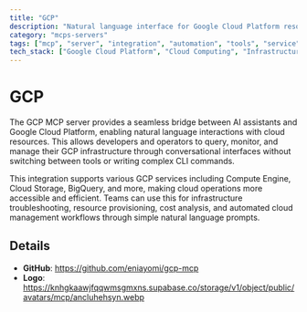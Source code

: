 ```yaml
---
title: "GCP"
description: "Natural language interface for Google Cloud Platform resource management"
category: "mcps-servers"
tags: ["mcp", "server", "integration", "automation", "tools", "service"]
tech_stack: ["Google Cloud Platform", "Cloud Computing", "Infrastructure Management", "API Integration", "DevOps"]
---
```


# GCP

The GCP MCP server provides a seamless bridge between AI assistants and Google Cloud Platform, enabling natural language interactions with cloud resources. This allows developers and operators to query, monitor, and manage their GCP infrastructure through conversational interfaces without switching between tools or writing complex CLI commands.

This integration supports various GCP services including Compute Engine, Cloud Storage, BigQuery, and more, making cloud operations more accessible and efficient. Teams can use this for infrastructure troubleshooting, resource provisioning, cost analysis, and automated cloud management workflows through simple natural language prompts.

## Details

- **GitHub**: https://github.com/eniayomi/gcp-mcp
- **Logo**: https://knhgkaawjfqqwmsgmxns.supabase.co/storage/v1/object/public/avatars/mcp/ancluhehsyn.webp
